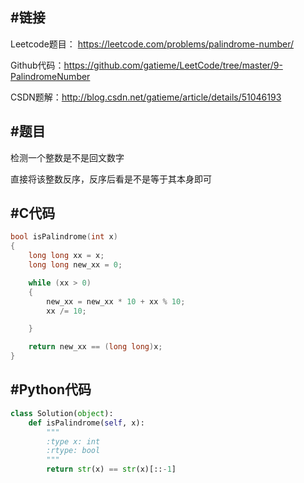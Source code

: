 #链接
-------
Leetcode题目： https://leetcode.com/problems/palindrome-number/

Github代码：https://github.com/gatieme/LeetCode/tree/master/9-PalindromeNumber

CSDN题解：http://blog.csdn.net/gatieme/article/details/51046193

#题目
-------
检测一个整数是不是回文数字

直接将该整数反序，反序后看是不是等于其本身即可

#C代码
-------
```c
bool isPalindrome(int x)
{
    long long xx = x;
    long long new_xx = 0;

    while (xx > 0)
    {
        new_xx = new_xx * 10 + xx % 10;
        xx /= 10;

    }

    return new_xx == (long long)x;
}

```


#Python代码
-------
```py
class Solution(object):
    def isPalindrome(self, x):
        """
        :type x: int
        :rtype: bool
        """
        return str(x) == str(x)[::-1]

```